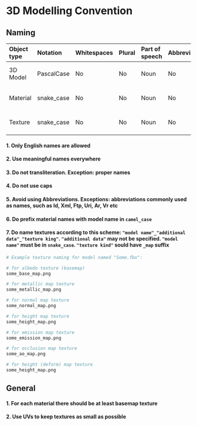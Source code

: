 # 3D Modelling Convention

## Naming

| Object type      | Notation   | Whitespaces | Plural | Part of speech | Abbreviation | Char Mask  |
| :--------------- | :--------- | ----------- | :----- | :------------- | :----------- | :--------- |
| 3D Model         | PascalCase | No          | No     | Noun           | No           | [A-z][0-9] |
| Material         | snake_case | No          | No     | Noun           | No           | [a-z][0-9] |
| Texture          | snake_case | No          | No     | Noun           | No           | [a-z][0-9] |

#### 1. Only English names are allowed

#### 2. Use meaningful names everywhere

#### 3. Do not transliteration. Exception: proper names

#### 4. Do not use caps

#### 5. Avoid using Abbreviations. Exceptions: abbreviations commonly used as names, such as Id, Xml, Ftp, Uri, Ar, Vr etc

#### 6. Do prefix material names with model name in `camel_case`

#### 7. Do name textures according to this scheme: `"model name"_"additional data"_"texture king"`. `"additional data"` may not be specified. `"model name"` must be in `snake_case`. `"texture kind"` sould have `_map` suffix

```bash
# Example texture naming for model named "Some.fbx":

# for albedo texture (basemap)
some_base_map.png

# for metallic map texture
some_metallic_map.png

# for normal map texture
some_normal_map.png

# for height map texture
some_height_map.png

# for emission map texture
some_emission_map.png

# for occlusion map texture
some_ao_map.png

# for height (deform) map texture
some_height_map.png
```

## General

#### 1. For each material there should be at least basemap texture

#### 2. Use UVs to keep textures as small as possible

